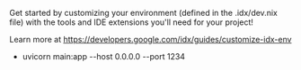 Get started by customizing your environment (defined in the .idx/dev.nix file) with the tools and IDE extensions you'll need for your project!

Learn more at https://developers.google.com/idx/guides/customize-idx-env


* uvicorn main:app --host 0.0.0.0 --port 1234